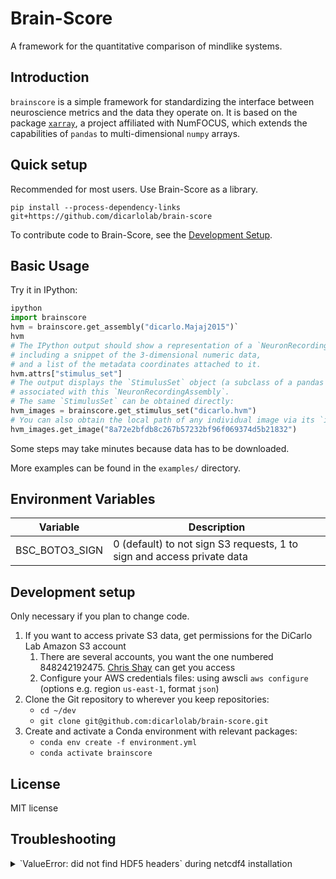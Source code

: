 # Brain-Score

A framework for the quantitative comparison of mindlike systems.

## Introduction

`brainscore` is a simple framework
for standardizing the interface between neuroscience metrics
and the data they operate on.
It is based on the package [`xarray`](http://xarray.pydata.org/),
a project affiliated with NumFOCUS,
which extends the capabilities of `pandas`
to multi-dimensional `numpy` arrays.


## Quick setup

Recommended for most users. Use Brain-Score as a library.

`pip install --process-dependency-links git+https://github.com/dicarlolab/brain-score`

To contribute code to Brain-Score, see the [Development Setup](#development-setup).


## Basic Usage

Try it in IPython:
```python
ipython
import brainscore
hvm = brainscore.get_assembly("dicarlo.Majaj2015")`
hvm
# The IPython output should show a representation of a `NeuronRecordingAssembly`,
# including a snippet of the 3-dimensional numeric data,
# and a list of the metadata coordinates attached to it.
hvm.attrs["stimulus_set"]
# The output displays the `StimulusSet` object (a subclass of a pandas `DataFrame`)
# associated with this `NeuronRecordingAssembly`.
# The same `StimulusSet` can be obtained directly:
hvm_images = brainscore.get_stimulus_set("dicarlo.hvm")
# You can also obtain the local path of any individual image via its `image_id`:
hvm_images.get_image("8a72e2bfdb8c267b57232bf96f069374d5b21832")
```

Some steps may take minutes because data has to be downloaded.

More examples can be found in the `examples/` directory.


## Environment Variables

| Variable               | Description                                                            |
|------------------------|------------------------------------------------------------------------|
| BSC_BOTO3_SIGN         | 0 (default) to not sign S3 requests, 1 to sign and access private data |


## Development setup

Only necessary if you plan to change code.

1. If you want to access private S3 data, get permissions for the DiCarlo Lab Amazon S3 account
    1. There are several accounts, you want the one numbered 848242192475. [Chris Shay](cshay@mit.edu) can get you access
    2. Configure your AWS credentials files: using awscli `aws configure` (options e.g. region `us-east-1`, format `json`)
2. Clone the Git repository to wherever you keep repositories:
    * `cd ~/dev`
    * `git clone git@github.com:dicarlolab/brain-score.git`
3. Create and activate a Conda environment with relevant packages:
    * `conda env create -f environment.yml`
    * `conda activate brainscore`


## License
MIT license


## Troubleshooting
<details>
<summary>`ValueError: did not find HDF5 headers` during netcdf4 installation</summary>
pip seems to fail properly setting up the HDF5_DIR required by netcdf4.
Use conda: `conda install netcdf4`
</details>
